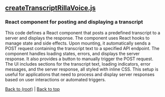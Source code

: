## [createTranscriptRillaVoice.js](createTranscriptRillaVoice.js)

### React component for posting and displaying a transcript

This code defines a React component that posts a predefined transcript to a server and displays the response. The component uses React hooks to manage state and side effects. Upon mounting, it automatically sends a POST request containing the transcript text to a specified API endpoint. The component handles loading states, errors, and displays the server response. It also provides a button to manually trigger the POST request. The UI includes sections for the transcript text, loading indicators, error messages, and the server response, all styled with inline CSS. This setup is useful for applications that need to process and display server responses based on user interactions or automated triggers.

[Back to (root)](#root) | [Back to top](#table-of-contents)

